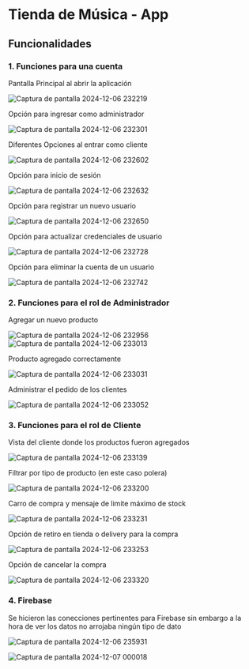 # Tienda de Música - App



## Funcionalidades

### 1. **Funciones para una cuenta**

Pantalla Principal al abrir la aplicación

![Captura de pantalla 2024-12-06 232219](https://github.com/user-attachments/assets/2e43a22a-d0f3-44ee-aa0c-817feb6c84ec)

Opción para ingresar como administrador

![Captura de pantalla 2024-12-06 232301](https://github.com/user-attachments/assets/039f2acc-0082-4290-9028-f5e0fa818263)

Diferentes Opciones al entrar como cliente

![Captura de pantalla 2024-12-06 232602](https://github.com/user-attachments/assets/72caeaba-9096-4422-be6f-6c5a38ad0c95)

Opción para inicio de sesión

![Captura de pantalla 2024-12-06 232632](https://github.com/user-attachments/assets/3c84c4fc-c9f8-4384-baa2-a70d3e44891f)

Opción para registrar un nuevo usuario

![Captura de pantalla 2024-12-06 232650](https://github.com/user-attachments/assets/a1a65be0-d4a4-4336-a708-a7ea66b6b29c)

Opción para actualizar credenciales de usuario

![Captura de pantalla 2024-12-06 232728](https://github.com/user-attachments/assets/30a30162-a1ab-4a9e-893b-b0088cd7d13d)

Opción para eliminar la cuenta de un usuario

![Captura de pantalla 2024-12-06 232742](https://github.com/user-attachments/assets/f31115c7-1c05-4523-990b-78310c492ff9)


### 2. **Funciones para el rol de Administrador**

Agregar un nuevo producto

![Captura de pantalla 2024-12-06 232956](https://github.com/user-attachments/assets/65e63cfb-7e9d-4877-bd9c-85abb8c14213)
![Captura de pantalla 2024-12-06 233013](https://github.com/user-attachments/assets/dcd9e01e-5fbe-401e-a27f-b0389a2fc7aa)

Producto agregado correctamente

![Captura de pantalla 2024-12-06 233031](https://github.com/user-attachments/assets/a7d7844b-f473-4dbd-b23b-08758bfeabce)

Administrar el pedido de los clientes

![Captura de pantalla 2024-12-06 233052](https://github.com/user-attachments/assets/d557d6d8-4300-4c21-870e-5570bdf4ef45)


### 3. **Funciones para el rol de Cliente**

Vista del cliente donde los productos fueron agregados

![Captura de pantalla 2024-12-06 233139](https://github.com/user-attachments/assets/711a0558-180c-4731-b8dc-cea47d7030aa)

Filtrar por tipo de producto (en este caso polera)

![Captura de pantalla 2024-12-06 233200](https://github.com/user-attachments/assets/f7f7edad-21d8-47d8-97d4-937c9eafa764)

Carro de compra y mensaje de limite máximo de stock

![Captura de pantalla 2024-12-06 233231](https://github.com/user-attachments/assets/97440fd7-137b-4494-8754-7b34bcf565a6)

Opción de retiro en tienda o delivery para la compra

![Captura de pantalla 2024-12-06 233253](https://github.com/user-attachments/assets/b7c6ab4e-7c7b-484d-a8fe-2d200e6e1e43)

Opción de cancelar la compra

![Captura de pantalla 2024-12-06 233320](https://github.com/user-attachments/assets/038067a5-9ebb-4aa1-bdb4-48e1d89ea3b8)

### 4. **Firebase**

Se hicieron las conecciones pertinentes para Firebase sin embargo a la hora de ver los datos no arrojaba ningún tipo de dato

![Captura de pantalla 2024-12-06 235931](https://github.com/user-attachments/assets/0fbf4ef4-04a9-4a20-931c-ca4e577212a1)

![Captura de pantalla 2024-12-07 000018](https://github.com/user-attachments/assets/64f7832a-e921-48c1-8d25-5540729a4f38)







